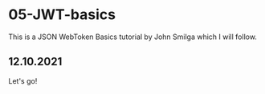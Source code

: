 # 05-JWT-basics

This is a JSON WebToken Basics tutorial by John Smilga which I will follow.

## 12.10.2021

Let's go!

